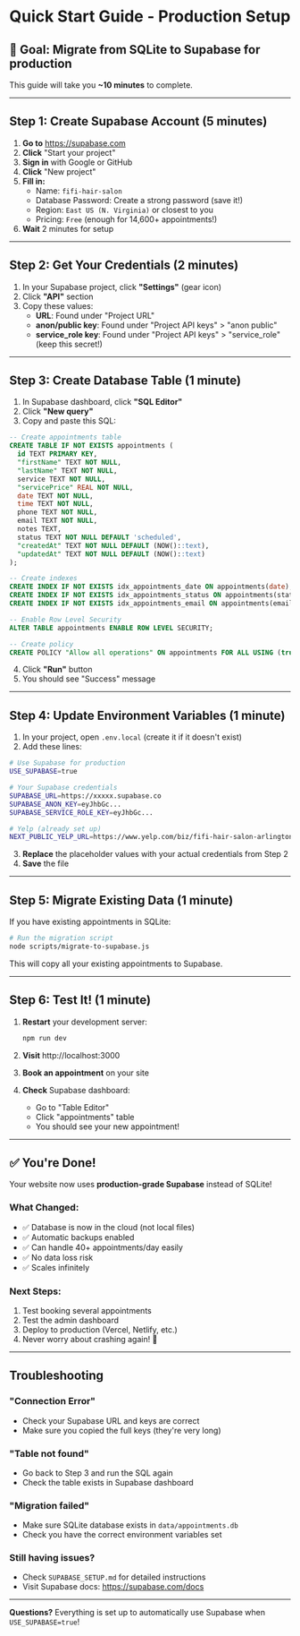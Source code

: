 # Quick Start Guide - Production Setup

## 🎯 Goal: Migrate from SQLite to Supabase for production

This guide will take you **~10 minutes** to complete.

---

## Step 1: Create Supabase Account (5 minutes)

1. **Go to** https://supabase.com
2. **Click** "Start your project" 
3. **Sign in** with Google or GitHub
4. **Click** "New project"
5. **Fill in:**
   - Name: `fifi-hair-salon`
   - Database Password: Create a strong password (save it!)
   - Region: `East US (N. Virginia)` or closest to you
   - Pricing: `Free` (enough for 14,600+ appointments!)
6. **Wait** 2 minutes for setup

---

## Step 2: Get Your Credentials (2 minutes)

1. In your Supabase project, click **"Settings"** (gear icon)
2. Click **"API"** section
3. Copy these values:
   - **URL**: Found under "Project URL"
   - **anon/public key**: Found under "Project API keys" > "anon public"
   - **service_role key**: Found under "Project API keys" > "service_role" (keep this secret!)

---

## Step 3: Create Database Table (1 minute)

1. In Supabase dashboard, click **"SQL Editor"**
2. Click **"New query"**
3. Copy and paste this SQL:

```sql
-- Create appointments table
CREATE TABLE IF NOT EXISTS appointments (
  id TEXT PRIMARY KEY,
  "firstName" TEXT NOT NULL,
  "lastName" TEXT NOT NULL,
  service TEXT NOT NULL,
  "servicePrice" REAL NOT NULL,
  date TEXT NOT NULL,
  time TEXT NOT NULL,
  phone TEXT NOT NULL,
  email TEXT NOT NULL,
  notes TEXT,
  status TEXT NOT NULL DEFAULT 'scheduled',
  "createdAt" TEXT NOT NULL DEFAULT (NOW()::text),
  "updatedAt" TEXT NOT NULL DEFAULT (NOW()::text)
);

-- Create indexes
CREATE INDEX IF NOT EXISTS idx_appointments_date ON appointments(date);
CREATE INDEX IF NOT EXISTS idx_appointments_status ON appointments(status);
CREATE INDEX IF NOT EXISTS idx_appointments_email ON appointments(email);

-- Enable Row Level Security
ALTER TABLE appointments ENABLE ROW LEVEL SECURITY;

-- Create policy
CREATE POLICY "Allow all operations" ON appointments FOR ALL USING (true) WITH CHECK (true);
```

4. Click **"Run"** button
5. You should see "Success" message

---

## Step 4: Update Environment Variables (1 minute)

1. In your project, open `.env.local` (create it if it doesn't exist)
2. Add these lines:

```bash
# Use Supabase for production
USE_SUPABASE=true

# Your Supabase credentials
SUPABASE_URL=https://xxxxx.supabase.co
SUPABASE_ANON_KEY=eyJhbGc...
SUPABASE_SERVICE_ROLE_KEY=eyJhbGc...

# Yelp (already set up)
NEXT_PUBLIC_YELP_URL=https://www.yelp.com/biz/fifi-hair-salon-arlington
```

3. **Replace** the placeholder values with your actual credentials from Step 2
4. **Save** the file

---

## Step 5: Migrate Existing Data (1 minute)

If you have existing appointments in SQLite:

```bash
# Run the migration script
node scripts/migrate-to-supabase.js
```

This will copy all your existing appointments to Supabase.

---

## Step 6: Test It! (1 minute)

1. **Restart** your development server:
   ```bash
   npm run dev
   ```

2. **Visit** http://localhost:3000

3. **Book an appointment** on your site

4. **Check** Supabase dashboard:
   - Go to "Table Editor"
   - Click "appointments" table
   - You should see your new appointment!

---

## ✅ You're Done!

Your website now uses **production-grade Supabase** instead of SQLite!

### What Changed:
- ✅ Database is now in the cloud (not local files)
- ✅ Automatic backups enabled
- ✅ Can handle 40+ appointments/day easily
- ✅ No data loss risk
- ✅ Scales infinitely

### Next Steps:
1. Test booking several appointments
2. Test the admin dashboard
3. Deploy to production (Vercel, Netlify, etc.)
4. Never worry about crashing again! 🎉

---

## Troubleshooting

### "Connection Error"
- Check your Supabase URL and keys are correct
- Make sure you copied the full keys (they're very long)

### "Table not found"
- Go back to Step 3 and run the SQL again
- Check the table exists in Supabase dashboard

### "Migration failed"
- Make sure SQLite database exists in `data/appointments.db`
- Check you have the correct environment variables set

### Still having issues?
- Check `SUPABASE_SETUP.md` for detailed instructions
- Visit Supabase docs: https://supabase.com/docs

---

**Questions?** Everything is set up to automatically use Supabase when `USE_SUPABASE=true`!
